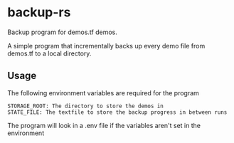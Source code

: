 # backup-rs

Backup program for demos.tf demos.

A simple program that incrementally backs up every demo file from demos.tf to a local directory.

## Usage

The following environment variables are required for the program

    STORAGE_ROOT: The directory to store the demos in
    STATE_FILE: The textfile to store the backup progress in between runs

The program will look in a .env file if the variables aren't set in the environment